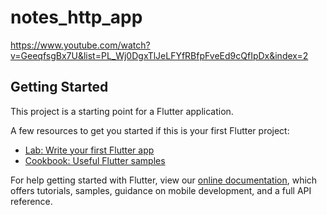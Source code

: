 # notes_http_app

https://www.youtube.com/watch?v=GeeqfsgBx7U&list=PL_Wj0DgxTlJeLFYfRBfpFveEd9cQfIpDx&index=2

## Getting Started

This project is a starting point for a Flutter application.

A few resources to get you started if this is your first Flutter project:

- [Lab: Write your first Flutter app](https://flutter.dev/docs/get-started/codelab)
- [Cookbook: Useful Flutter samples](https://flutter.dev/docs/cookbook)

For help getting started with Flutter, view our
[online documentation](https://flutter.dev/docs), which offers tutorials,
samples, guidance on mobile development, and a full API reference.
